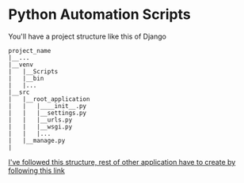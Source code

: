 # Python Automation Scripts 
You'll have a project structure like this of Django

```
project_name
|__...
|__venv
|   |__Scripts
|   |__bin
|   |...
|__src
|   |__root_application
|   |   |____init__.py
|   |   |__settings.py
|   |   |__urls.py
|   |   |__wsgi.py
|   |   |...
|   |__manage.py   
|   
```

[I've followed this structure, rest of other application have to create by following this link](https://gist.github.com/Eyakub/9459897a8ae04c12d175b36657b346b7)
